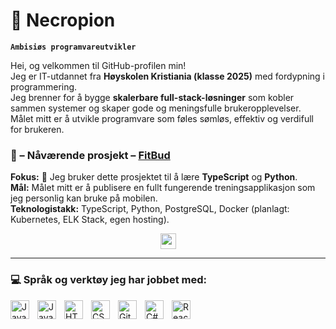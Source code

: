 # 🚀 Necropion

**`Ambisiøs programvareutvikler`**

Hei, og velkommen til GitHub-profilen min!  
Jeg er IT-utdannet fra **Høyskolen Kristiania (klasse 2025)** med fordypning i programmering.  
Jeg brenner for å bygge **skalerbare full-stack-løsninger** som kobler sammen systemer og skaper gode og meningsfulle brukeropplevelser.  
Målet mitt er å utvikle programvare som føles sømløs, effektiv og verdifull for brukeren.  

  

### 🔨 – Nåværende prosjekt – [FitBud](https://github.com/Necropion/FitBud)  
**Fokus:** 🐣 Jeg bruker dette prosjektet til å lære **TypeScript** og **Python**.  
**Mål:** Målet mitt er å publisere en fullt fungerende treningsapplikasjon som jeg personlig kan bruke på mobilen.  
**Teknologistakk:** TypeScript, Python, PostgreSQL, Docker (planlagt: Kubernetes, ELK Stack, egen hosting).  

<!--PLASS TIL ANDRE TING, EKS BESKRIVELSE-->

<p align="center"><a href="https://twitter.com/terabyte_17">
  <a href="https://www.linkedin.com/in/jokubas-gedminas-8706b7308">
    <img src="https://img.shields.io/badge/linkedin-%230077B5.svg?&style=for-the-badge&logo=linkedin&logoColor=white" height=25></a> 
</p>

---
### 💻 Språk og verktøy jeg har jobbet med:
<img align="left" alt="Java" width="30px" style="padding-right:10px;" src="https://cdn.jsdelivr.net/gh/devicons/devicon/icons/java/java-original.svg"/>
<img align="left" alt="JavaScript" width="30px" style="padding-right:10px;" src="https://cdn.jsdelivr.net/gh/devicons/devicon/icons/javascript/javascript-plain.svg" />
<img align="left" alt="HTML" width="30px" style="padding-right:10px;" src="https://cdn.jsdelivr.net/gh/devicons/devicon/icons/html5/html5-plain.svg" />
<img align="left" alt="CSS" width="30px" style="padding-right:10px;" src="https://cdn.jsdelivr.net/gh/devicons/devicon/icons/css3/css3-plain.svg" />
<img align="left" alt="Git" width="30px" style="padding-right:10px;" src="https://cdn.jsdelivr.net/gh/devicons/devicon/icons/git/git-original.svg" />
<img align="left" alt="C#" width="30px" style="padding-right:10px;" src="https://cdn.jsdelivr.net/gh/devicons/devicon/icons/csharp/csharp-plain.svg"/>
<img align="left" alt="React" width="30px" style="padding-right:10px;" src="https://cdn.jsdelivr.net/gh/devicons/devicon/icons/react/react-original.svg"/>
<br/>

#



<!--
   <p align="left">
      <a href="https://www.youtube.com/c/fknight?sub_confirmation=1">
         <img alt="youtube subscribers" title="Subscribe to my YouTube channel" src="https://custom-icon-badges.demolab.com/youtube/channel/subscribers/UC2WHjPDvbE6O328n17ZGcfg?color=%23E05D44&label=SUBSCRIBE&logo=video&logoColor=white&style=for-the-badge&labelColor=CE4630"/></a> 
      <a href="https://www.youtube.com/c/fknight">
         <img alt="youtube views" title="YouTube views" src="https://custom-icon-badges.demolab.com/youtube/channel/views/UC2WHjPDvbE6O328n17ZGcfg?color=%23E1AD0E&logo=eye&logoColor=white&style=for-the-badge&labelColor=C79600"/></a> 
      <a href="https://github.com/ForrestKnight?tab=followers">
         <img alt="followers" title="Follow me on Github" src="https://custom-icon-badges.demolab.com/github/followers/ForrestKnight?color=236ad3&labelColor=1155ba&style=for-the-badge&logo=person-add&label=Follow&logoColor=white"/></a>
      <a href="https://github.com/ForrestKnight?tab=repositories&sort=stargazers">
         <img alt="total stars" title="Total stars on GitHub" src="https://custom-icon-badges.demolab.com/github/stars/ForrestKnight?color=55960c&style=for-the-badge&labelColor=488207&logo=star"/></a>
   </p>
-->
